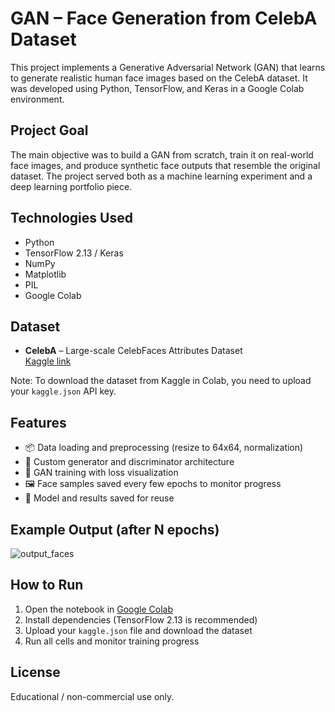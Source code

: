 #  GAN – Face Generation from CelebA Dataset

This project implements a Generative Adversarial Network (GAN) that learns to generate realistic human face images based on the CelebA dataset. It was developed using Python, TensorFlow, and Keras in a Google Colab environment.

##  Project Goal
The main objective was to build a GAN from scratch, train it on real-world face images, and produce synthetic face outputs that resemble the original dataset. The project served both as a machine learning experiment and a deep learning portfolio piece.

##  Technologies Used
- Python
- TensorFlow 2.13 / Keras
- NumPy
- Matplotlib
- PIL
- Google Colab

##  Dataset
- **CelebA** – Large-scale CelebFaces Attributes Dataset  
  [Kaggle link](https://www.kaggle.com/datasets/jessicali9530/celeba-dataset)

Note: To download the dataset from Kaggle in Colab, you need to upload your `kaggle.json` API key.

##  Features

- 📦 Data loading and preprocessing (resize to 64x64, normalization)
- 🧠 Custom generator and discriminator architecture
- 🎯 GAN training with loss visualization
- 🖼️ Face samples saved every few epochs to monitor progress
- 💾 Model and results saved for reuse

##  Example Output (after N epochs)

![output_faces](https://github.com/user-attachments/assets/38061511-fb91-4269-9d78-f5cbfc3f41dd)

##  How to Run

1. Open the notebook in [Google Colab](https://colab.research.google.com/)
2. Install dependencies (TensorFlow 2.13 is recommended)
3. Upload your `kaggle.json` file and download the dataset
4. Run all cells and monitor training progress

##  License
Educational / non-commercial use only.
